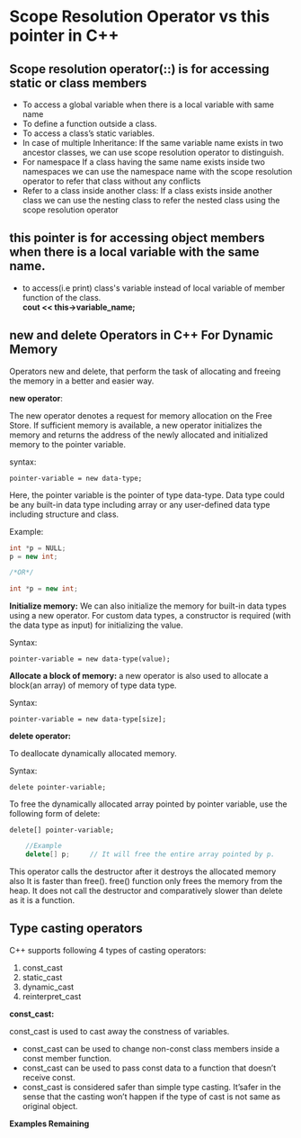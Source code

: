 # Scope Resolution Operator vs this pointer in C++

## Scope resolution operator(::) is for accessing static or class members  

- To access a global variable when there is a local variable with same name
- To define a function outside a class.
- To access a class’s static variables.
- In case of multiple Inheritance: If the same variable name exists in two ancestor classes, we can use scope resolution operator to distinguish.
- For namespace If a class having the same name exists inside two namespaces we can use the namespace name with the scope resolution operator to refer that class without any conflicts
- Refer to a class inside another class: If a class exists inside another class we can use the nesting class to refer the nested class using the scope resolution operator

## this pointer is for accessing object members when there is a local variable with the same name.

- to access(i.e print) class's variable instead of local variable of member function of the class.  
    __cout << this->variable_name;__

## new and delete Operators in C++ For Dynamic Memory

Operators new and delete, that perform the task of allocating and freeing the memory in a better and easier way.

__new operator__:

The new operator denotes a request for memory allocation on the Free Store. If sufficient memory is available, a new operator initializes the memory and returns the address of the newly allocated and initialized memory to the pointer variable.

syntax:

    pointer-variable = new data-type;

Here, the pointer variable is the pointer of type data-type. Data type could be any built-in data type including array or any user-defined data type including structure and class.

Example:
``` c++
int *p = NULL; 
p = new int;  

/*OR*/

int *p = new int; 
```

__Initialize memory:__ We can also initialize the memory for built-in data types using a new operator. For custom data types, a constructor is required (with the data type as input) for initializing the value.

Syntax:

    pointer-variable = new data-type(value);

__Allocate a block of memory:__ a new operator is also used to allocate a block(an array) of memory of type data type.

Syntax:

    pointer-variable = new data-type[size];

__delete operator:__

To deallocate dynamically allocated memory.

Syntax:

    delete pointer-variable;

To free the dynamically allocated array pointed by pointer variable, use the following form of delete:

    delete[] pointer-variable;

``` c++
    //Example
    delete[] p;     // It will free the entire array pointed by p.

```

This operator calls the destructor after it destroys the allocated memory also It is faster than free(). free() function only frees the memory from the heap. It does not call the destructor and comparatively slower than delete as it is a function.

## Type casting operators

C++ supports following 4 types of casting operators:

1. const_cast
2. static_cast
3. dynamic_cast
4. reinterpret_cast

__const_cast:__

const_cast is used to cast away the constness of variables.

- const_cast can be used to change non-const class members inside a const member function.
- const_cast can be used to pass const data to a function that doesn’t receive const.
- const_cast is considered safer than simple type casting. It’safer in the sense that the casting won’t happen if the type of cast is not same as original object.
  
__Examples Remaining__